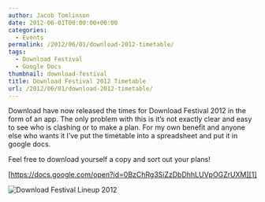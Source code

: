 ```yaml
---
author: Jacob Tomlinson
date: 2012-06-01T00:00:00+00:00
categories:
  - Events
permalink: /2012/06/01/download-2012-timetable/
tags:
  - Download Festival
  - Google Docs
thumbnail: download-festival
title: Download Festival 2012 Timetable
url: /2012/06/01/download-2012-timetable/
---
```


Download have now released the times for Download Festival 2012 in the form of an app. The only problem with this is it&#8217;s not exactly clear and easy to see who is clashing or to make a plan. For my own benefit and anyone else who wants it I&#8217;ve put the timetable into a spreadsheet and put it in google docs.

Feel free to download yourself a copy and sort out your plans!

[https://docs.google.com/open?id=0BzChRg3SiZzDbDhhLUVpOGZrUXM][1]

![Download Festival Lineup 2012](http://i.imgur.com/z0AE46p.png)

 [1]: https://docs.google.com/open?id=0BzChRg3SiZzDbDhhLUVpOGZrUXM "Download 2012 Timetable"
